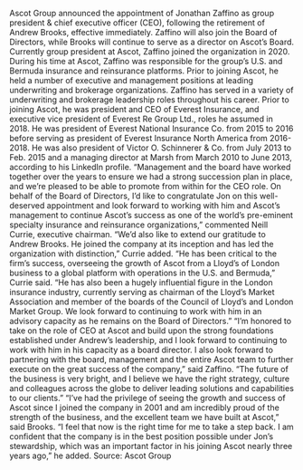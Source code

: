 Ascot Group announced the appointment of Jonathan Zaffino as group president & chief executive officer (CEO), following the retirement of Andrew Brooks, effective immediately.
Zaffino will also join the Board of Directors, while Brooks will continue to serve as a director on Ascot’s Board.
Currently group president at Ascot, Zaffino joined the organization in 2020. During his time at Ascot, Zaffino was responsible for the group’s U.S. and Bermuda insurance and reinsurance platforms. Prior to joining Ascot, he held a number of executive and management positions at leading underwriting and brokerage organizations.
Zaffino has served in a variety of underwriting and brokerage leadership roles throughout his career. Prior to joining Ascot, he was president and CEO of Everest Insurance, and executive vice president of Everest Re Group Ltd., roles he assumed in 2018. He was president of Everest National Insurance Co. from 2015 to 2016 before serving as president of Everest Insurance North America from 2016-2018. He was also president of Victor O. Schinnerer & Co. from July 2013 to Feb. 2015 and a managing director at Marsh from March 2010 to June 2013, according to his LinkedIn profile.
“Management and the board have worked together over the years to ensure we had a strong succession plan in place, and we’re pleased to be able to promote from within for the CEO role. On behalf of the Board of Directors, I’d like to congratulate Jon on this well-deserved appointment and look forward to working with him and Ascot’s management to continue Ascot’s success as one of the world’s pre-eminent specialty insurance and reinsurance organizations,” commented Neill Currie, executive chairman.
“We’d also like to extend our gratitude to Andrew Brooks. He joined the company at its inception and has led the organization with distinction,” Currie added.
“He has been critical to the firm’s success, overseeing the growth of Ascot from a Lloyd’s of London business to a global platform with operations in the U.S. and Bermuda,” Currie said. “He has also been a hugely influential figure in the London insurance industry, currently serving as chairman of the Lloyd’s Market Association and member of the boards of the Council of Lloyd’s and London Market Group. We look forward to continuing to work with him in an advisory capacity as he remains on the Board of Directors.”
“I’m honored to take on the role of CEO at Ascot and build upon the strong foundations established under Andrew’s leadership, and I look forward to continuing to work with him in his capacity as a board director. I also look forward to partnering with the board, management and the entire Ascot team to further execute on the great success of the company,” said Zaffino. “The future of the business is very bright, and I believe we have the right strategy, culture and colleagues across the globe to deliver leading solutions and capabilities to our clients.”
“I’ve had the privilege of seeing the growth and success of Ascot since I joined the company in 2001 and am incredibly proud of the strength of the business, and the excellent team we have built at Ascot,” said Brooks. “I feel that now is the right time for me to take a step back. I am confident that the company is in the best position possible under Jon’s stewardship, which was an important factor in his joining Ascot nearly three years ago,” he added.
Source: Ascot Group